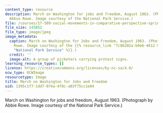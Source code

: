 ```yaml
---
content_type: resource
description: March on Washington for jobs and freedom, August 1963. (Photograph by
  Abbie Rowe. Image courtesy of the National Park Service.)
file: /courses/17-509-social-movements-in-comparative-perspective-spring-2005/1395c1f71dd7074a4f8ca03f75cc1e84_17-509s05.jpg
file_size: 143852
file_type: image/jpeg
image_metadata:
  caption: March on Washington for Jobs and Freedom, August 1963. (Photograph by Abbie
    Rowe. Image courtesy of the {{% resource_link "7c86202a-b9e6-4612-9e6c-ea9fa465ca03"
    "National Park Service" %}}.)
  credit: ''
  image-alt: A group of picketers carrying protest signs.
learning_resource_types: []
license: https://creativecommons.org/licenses/by-nc-sa/4.0/
ocw_type: OCWImage
resourcetype: Image
title: March on Washington for Jobs and Freedom
uid: 1395c1f7-1dd7-074a-4f8c-a03f75cc1e84
---
```

March on Washington for jobs and freedom, August 1963. (Photograph by Abbie Rowe. Image courtesy of the National Park Service.)